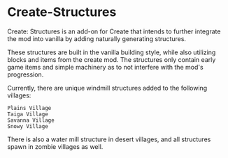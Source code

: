 # Create-Structures

Create: Structures is an add-on for Create that intends to further integrate the mod into vanilla by adding naturally generating structures.

These structures are built in the vanilla building style, while also utilizing blocks and items from the create mod. The structures only contain early game items and simple machinery as to not interfere with the mod's progression.

Currently, there are unique windmill structures added to the following villages:

    Plains Village
    Taiga Village
    Savanna Village
    Snowy Village

There is also a water mill structure in desert villages, and all structures spawn in zombie villages as well.
